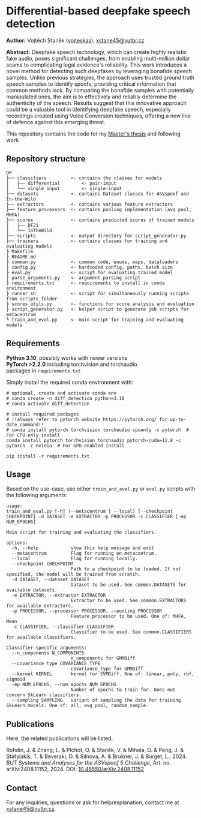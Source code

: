# Differential-based deepfake speech detection

**Author:** Vojtěch Staněk ([vojteskas](https://github.com/vojteskas)), xstane45@vutbr.cz

**Abstract:** Deepfake speech technology, which can create highly realistic fake audio, poses significant challenges, from enabling multi-million dollar scams to complicating legal evidence's reliability. This work introduces a novel method for detecting such deepfakes by leveraging bonafide speech samples. Unlike previous strategies, the approach uses trusted ground truth speech samples to identify spoofs, providing critical information that common methods lack. By comparing the bonafide samples with potentially manipulated ones, the aim is to effectively and reliably determine the authenticity of the speech. Results suggest that this innovative approach could be a valuable tool in identifying deepfake speech, especially recordings created using Voice Conversion techniques, offering a new line of defence against this emerging threat.

This repository contains the code for my [Master's thesis](https://www.vut.cz/studenti/zav-prace/detail/152826) and following work.

## Repository structure

```
DP
├── classifiers         <- contains the classes for models
│   ├── differential        <- pair-input
│   └── single_input        <- single-input
├── datasets            <- contains Dataset classes for ASVspoof and In-the-Wild
├── extractors          <- contains various feature extractors
├── feature_processors  <- contains pooling implementation (avg pool, MHFA)
├── scores              <- contains predicted scores of trained models
│   ├── DF21
│   └── InTheWild
├── scripts             <- output directory for script_generator.py
├── trainers            <- contains classes for training and evaluating models
├ Makefile
├ README.md
├ common.py             <- common code, enums, maps, dataloaders
├ config.py             <- hardcoded config, paths, batch size
├ eval.py               <- script for evaluating trained model
├ parse_arguments.py    <- argument parsing script
├ requirements.txt      <- requirements to install in conda environment
├ runner.sh             <- script for simultaneously running scripts from scripts folder
├ scores_utils.py       <- functions for score analysis and evaluation
├ script_generator.py   <- helper script to generate job scripts for metacentrum
└ train_and_eval.py     <- main script for training and evaluating models
```

## Requirements

**Python 3.10**, possibly works with newer versions\
**PyTorch >2.2.0** including torchvision and torchaudio \
packages in `requirements.txt`

Simply install the required conda environment with:

```
# optional, create and activate conda env
# conda create -n diff_detection python=3.10
# conda activate diff_detection

# install required packages
# !!always refer to pytorch website https://pytorch.org/ for up-to-date command!!
# conda install pytorch torchvision torchaudio cpuonly -c pytorch  # For CPU-only install
conda install pytorch torchvision torchaudio pytorch-cuda=11.8 -c pytorch -c nvidia  # For GPU-enabled install

pip install -r requirements.txt
```

## Usage

Based on the use-case, use either `train_and_eval.py` or `eval.py` scripts with the following arguments:

```
usage: 
train_and_eval.py [-h] (--metacentrum | --local) [--checkpoint CHECKPOINT] -d DATASET -e EXTRACTOR -p PROCESSOR -c CLASSIFIER [-ep NUM_EPOCHS]

Main script for training and evaluating the classifiers.

options:
  -h, --help            show this help message and exit
  --metacentrum         Flag for running on metacentrum.
  --local               Flag for running locally.
  --checkpoint CHECKPOINT
                        Path to a checkpoint to be loaded. If not specified, the model will be trained from scratch.
  -d DATASET, --dataset DATASET
                        Dataset to be used. See common.DATASETS for available datasets.
  -e EXTRACTOR, --extractor EXTRACTOR
                        Extractor to be used. See common.EXTRACTORS for available extractors.
  -p PROCESSOR, --processor PROCESSOR, --pooling PROCESSOR
                        Feature processor to be used. One of: MHFA, Mean
  -c CLASSIFIER, --classifier CLASSIFIER
                        Classifier to be used. See common.CLASSIFIERS for available classifiers.

Classifier-specific arguments:
  --n_components N_COMPONENTS
                        n_components for GMMDiff
  --covariance_type COVARIANCE_TYPE
                        covariance_type for GMMDiff
  --kernel KERNEL       kernel for SVMDiff. One of: linear, poly, rbf, sigmoid
  -ep NUM_EPOCHS, --num_epochs NUM_EPOCHS
                        Number of epochs to train for. Does not concern SkLearn classifiers.
  --sampling SAMPLING   Variant of sampling the data for training SkLearn mocels. One of: all, avg_pool, random_sample.
```

## Publications

Here, the related publications will be listed.

Rohdin, J. & Zhang, L. & Plchot, O. & Staněk, V. & Mihola, D. & Peng, J. & Stafylakis, T. & Beveraki, D. & Silnova, A. & Brukner, J. & Burget, L., 2024. *BUT Systems and Analyses for the ASVspoof 5 Challenge*, Art. no. arXiv:2408.11152, 2024. DOI: [10.48550/arXiv.2408.11152](https://arxiv.org/abs/2408.11152)

## Contact

For any inquiries, questions or ask for help/explanation, contact me at xstane45@vutbr.cz.
